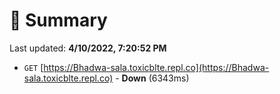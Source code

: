 # 📖 Summary
Last updated: **4/10/2022, 7:20:52 PM**

- `GET` [https://Bhadwa-sala.toxicblte.repl.co](https://Bhadwa-sala.toxicblte.repl.co) - **Down** (6343ms)
